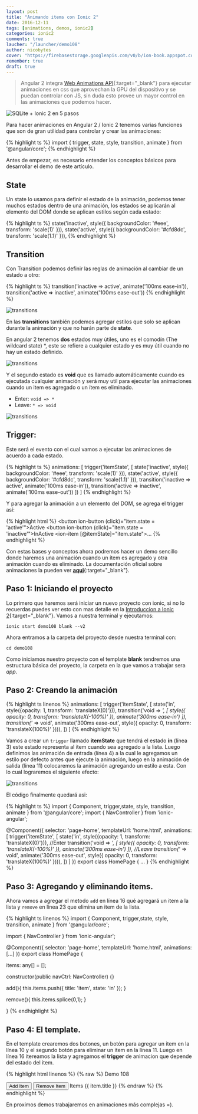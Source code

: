 ```yaml
---
layout: post
title: "Animando items con Ionic 2"
date: 2016-12-11
tags: [animations, demos, ionic2]
categories: ionic2
comments: true
laucher: "/launcher/demo108"
author: nicobytes
cover: "https://firebasestorage.googleapis.com/v0/b/ion-book.appspot.com/o/demos%2Fdemo108%2Fitems.jpg?alt=media"
remember: true
draft: true
---
```


> Angular 2 integra [Web Animations API](https://web-animations.github.io/web-animations-demos/#waves/){:target="_blank"} para ejecutar animaciones en css que aprovechan la GPU del dispositivo y se puedan controlar con JS, sin duda esto provee un mayor control en las animaciones que podemos hacer.

<img class="img-responsive" src="https://firebasestorage.googleapis.com/v0/b/ion-book.appspot.com/o/demos%2Fdemo108%2Fitems.jpg?alt=media" alt="SQLite + Ionic 2 en 5 pasos">

Para hacer animaciones en Angular 2 / Ionic 2 tenemos varias funciones que son de gran utilidad para controlar y crear las animaciones:

{% highlight ts %}
import {
  trigger,
  state,
  style,
  transition,
  animate
} from '@angular/core';
{% endhighlight %}

Antes de empezar, es necesario entender los conceptos básicos para desarrollar el demo de este artículo.

## State

Un state lo usamos para definir el estado de la animación, podemos tener muchos estados dentro de una animación, los estados se aplicarán al elemento del DOM donde se aplican estilos según cada estado:

{% highlight ts %}
state('inactive', style({
  backgroundColor: '#eee',
  transform: 'scale(1)'
})),
state('active',   style({
  backgroundColor: '#cfd8dc',
  transform: 'scale(1.1)'
})),
{% endhighlight %}

## Transition

Con Transition podemos definir las reglas de animación al cambiar de un estado a otro:

{% highlight ts %}
transition('inactive => active', animate('100ms ease-in')),
transition('active => inactive', animate('100ms ease-out'))
{% endhighlight %}

<img class="img-responsive" src="https://angular.io/resources/images/devguide/animations/ng_animate_transitions_inactive_active.png" alt="transitions">

En las **transitions** también podemos agregar estilos que solo se aplican durante la animación y que no harán parte de **state**.

En angular 2 tenemos **dos** estados muy útiles, uno es el comodín (The wildcard state) *, este se refiere a cualquier estado y es muy útil cuando no hay un estado definido.

<img class="img-responsive" src="https://angular.io/resources/images/devguide/animations/ng_animate_transitions_inactive_active_wildcards.png" alt="transitions">

Y el segundo estado es **void** que es llamado automáticamente cuando es ejecutada cualquier animación y será muy util para ejecutar las animaciones cuando un item es agregado o un ítem es eliminado.
 
- Enter: `void => *`
- Leave: `* => void `

<img class="img-responsive center-block" src="https://angular.io/resources/images/devguide/animations/animation_enter_leave.gif" alt="transitions">

## Trigger:

Este será el evento con el cual vamos a ejecutar las animaciones de acuerdo a cada estado.

{% highlight ts %}
animations: [
  trigger('itemState', [
    state('inactive', style({
      backgroundColor: '#eee',
      transform: 'scale(1)'
    })),
    state('active',   style({
      backgroundColor: '#cfd8dc',
      transform: 'scale(1.1)'
    })),
    transition('inactive => active', animate('100ms ease-in')),
    transition('active => inactive', animate('100ms ease-out'))
  ])
]
{% endhighlight %}

Y para agregar la animación a un elemento del DOM, se agrega el trigger así:

{% highlight html %}
<button ion-button (click)="item.state = 'active'">Active</button>
<button ion-button (click)="item.state = 'inactive'">InActive</button>
<ion-item [@itemState]="item.state">...</ion-item>
{% endhighlight %}

Con estas bases y conceptos ahora podremos hacer un demo sencillo donde haremos una animación cuando un ítem es agregado y otra animación cuando es eliminado. La documentación oficial sobre animaciones la pueden ver [**aqui**](https://angular.io/docs/ts/latest/guide/animations.html){:target="_blank"}.

## Paso 1: Iniciando el proyecto

Lo primero que haremos será iniciar un nuevo proyecto con ionic, si no lo recuerdas puedes ver esto con mas detalle en la [Introduccion a Ionic 2](http://www.ion-book.com/ionic2/ionic2){:target="_blank"}.
Vamos a nuestra terminal y ejecutamos:

```
ionic start demo108 blank --v2
```

Ahora entramos a la carpeta del proyecto desde nuestra terminal con:

```
cd demo108
```

Como iniciamos nuestro proyecto con el template **blank** tendremos una estructura básica del proyecto, la carpeta en la que vamos a trabajar sera *app*.

## Paso 2: Creando la animación

{% highlight ts linenos %}
animations: [
  trigger('itemState', [
    state('in', style({opacity: 1, transform: 'translateX(0)'})),
    transition('void => *', [
      style({
        opacity: 0,
        transform: 'translateX(-100%)'
      }),
      animate('300ms ease-in')
    ]),
    transition('* => void', animate('300ms ease-out', style({
      opacity: 0,
      transform: 'translateX(100%)'
    }))),
  ])
]
{% endhighlight %}

Vamos a crear un `trigger` llamado **itemState** que tendrá el estado **in** (línea 3) este estado representa al item cuando sea agregado a la lista. Luego definimos las animación de entrada (línea 4) a la cual le agregamos un estilo por defecto antes que ejecute la animación, luego en la animación de salida (línea 11) colocaremos la animación agregando un estilo a esta. Con lo cual lograremos el siguiente efecto:

<img class="img-responsive center-block" src="https://angular.io/resources/images/devguide/animations/animation_enter_leave.gif" alt="transitions">

El código finalmente quedará asi:

{% highlight ts %}
import { Component, trigger,state, style, transition, animate } from '@angular/core';
import { NavController } from 'ionic-angular';

@Component({
  selector: 'page-home',
  templateUrl: 'home.html',
  animations: [
    trigger('itemState', [
      state('in', style({opacity: 1, transform: 'translateX(0)'})),
      //Enter
      transition('void => *', [
        style({
          opacity: 0,
          transform: 'translateX(-100%)'
        }),
        animate('300ms ease-in')
      ]),
      //Leave
      transition('* => void', animate('300ms ease-out', style({
        opacity: 0,
        transform: 'translateX(100%)'
      }))),
    ])
  ]
})
export class HomePage {
  ...
}
{% endhighlight %}

## Paso 3: Agregando y eliminando items.

Ahora vamos a agregar el metodo `add` en línea 16 qué agregará un item a la lista y `remove` en línea 23 que elimina un item de la lista.

{% highlight ts linenos %}
import { Component, trigger,state, style, transition, animate } from '@angular/core';

import { NavController } from 'ionic-angular';

@Component({
  selector: 'page-home',
  templateUrl: 'home.html',
  animations: [...]
})
export class HomePage {

  items: any[] = [];

  constructor(public navCtrl: NavController) {}

  add(){
    this.items.push({
      title: 'item',
      state: 'in'
    });
  }

  remove(){
    this.items.splice(0,1);
  }

}
{% endhighlight %}

## Paso 4: El template.

En el template crearemos dos botones, un botón para agregar un item en la línea 10 y el segundo botón para eliminar un item en la línea 11. Luego en línea 16 itereamos la lista y agregamos el **trigger** de animacion que depende del estado del item.

{% highlight html linenos %}
{% raw %}
<ion-header>
  <ion-navbar color="primary">
    <ion-title>
      Demo 108
    </ion-title>
  </ion-navbar>
</ion-header>

<ion-content padding>
  <button ion-button (click)="add()">Add Item</button>
  <button ion-button (click)="remove()">Remove Item</button>
  <ion-list>
    <ion-list-header>
      Items
    </ion-list-header>
    <ion-item [@itemState]="item.state" *ngFor="let item of items">
      {{ item.title }}
    </ion-item>
  </ion-list>
</ion-content>
{% endraw %}
{% endhighlight %}

En proximos demos trabajaremos en animaciones más complejas =).